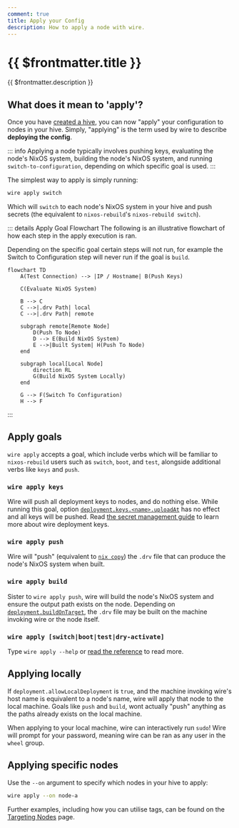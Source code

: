 ```yaml
---
comment: true
title: Apply your Config
description: How to apply a node with wire.
---
```


# {{ $frontmatter.title }}

{{ $frontmatter.description }}

## What does it mean to 'apply'?

Once you have [created a hive](./getting-started), you can now "apply" your
configuration to nodes in your hive. Simply, "applying" is the term used by wire to describe **deploying the
config**.

::: info
Applying a node typically involves pushing keys,
evaluating the node's NixOS system, building the node's NixOS system, and running
`switch-to-configuration`, depending on which specific goal is used.
:::

The simplest way to apply is simply running:

```sh
wire apply switch
```

Which will `switch` to each node's NixOS system in your hive and push
secrets (the equivalent to `nixos-rebuild`'s `nixos-rebuild switch`).

::: details Apply Goal Flowchart
The following is an illustrative flowchart of how each step in the apply execution is ran.

Depending on the specific goal certain steps will not run, for example the
Switch to Configuration step will never run if the goal is `build`.

```mermaid
flowchart TD
    A(Test Connection) --> |IP / Hostname| B(Push Keys)

    C(Evaluate NixOS System)

    B --> C
    C -->|.drv Path| local
    C -->|.drv Path| remote

    subgraph remote[Remote Node]
        D(Push To Node)
        D --> E(Build NixOS System)
        E -->|Built System| H(Push To Node)
    end

    subgraph local[Local Node]
        direction RL
        G(Build NixOS System Locally)
    end

    G --> F(Switch To Configuration)
    H --> F
```

:::

## Apply goals

`wire apply` accepts a goal, which include verbs which will be familiar to
`nixos-rebuild` users such as `switch`, `boot`, and `test`, alongside additional verbs
like `keys` and `push`.

### `wire apply keys`

Wire will push all deployment keys to nodes, and do nothing else. While running
this goal, option
[`deployment.keys.<name>.uploadAt`](/reference/module#deployment-keys-name-uploadat)
has no effect and all keys will be pushed. Read [the secret management guide](./keys)
to learn more about wire deployment keys.

### `wire apply push`

Wire will "push" (equivalent to [`nix
copy`](https://nix.dev/manual/nix/2.18/command-ref/new-cli/nix3-copy)) the
`.drv` file that can produce the node's NixOS system when built.

### `wire apply build`

Sister to `wire apply push`, wire will build the
node's NixOS system and ensure the output path exists on the node. Depending on
[`deployment.buildOnTarget`](/reference/module#deployment-buildontarget), the
`.drv` file may be built on the machine invoking wire or the node itself.

### `wire apply [switch|boot|test|dry-activate]`

Type `wire apply --help` or
[read the reference](../reference/cli#wire-apply) to read more.

## Applying locally

If `deployment.allowLocalDeployment` is `true`, and the machine invoking wire's
host name is equivalent to a node's name, wire will apply that node to the local
machine. Goals like `push` and `build`, wont actually "push" anything as
the paths already exists on the local machine.

When applying to your local machine, wire can interactively run `sudo`!
Wire will prompt for your password, meaning wire can be ran as any user in
the `wheel` group.

## Applying specific nodes

Use the `--on` argument to specify which nodes in your hive to apply:

```sh
wire apply --on node-a
```

Further examples, including how you can utilise tags, can be found on the [Targeting Nodes](./targeting) page.

